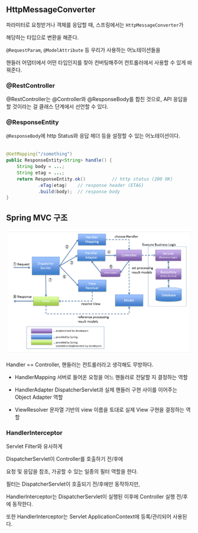 ## HttpMessageConverter

파라미터로 요청받거나 객체를 응답할 때, 스프링에서는 `HttpMessageConverter`가

해당하는 타입으로 변환을 해준다.

`@RequestParam`, `@ModelAttribute` 등 우리가 사용하는 어노테이션들을

핸들러 어댑터에서 어떤 타입인지를 찾아 컨버팅해주어 컨트롤러에서 사용할 수 있게 바꿔준다.

### @RestController

@RestController는 @Controller와 @ResponseBody를 합친 것으로, API 응답을 할 것이라는 걸 클래스 단계에서 선언할 수 있다.

### @ResponseEntity

`@ResponseBody`에 http Status와 응답 헤더 등을 설정할 수 있는 어노테이션이다.

```java

@GetMapping("/something")
public ResponseEntity<String> handle() {
    String body = ...;
    String etag = ...;
    return ResponseEntity.ok()          // http status (200 OK)
            .eTag(etag)    // response header (ETAG)
            .build(body);  // response body
}
```

## Spring MVC 구조
![img.png](img/img2.png)

Handler == Controller, 핸들러는 컨트롤러라고 생각해도 무방하다.

- HandlerMapping
  서버로 들어온 요청을 어느 핸들러로 전달할 지 결정하는 역할

- HandlerAdapter
  DispatcherServlet과 실제 핸들러 구현 사이를 이어주는 Object Adapter 역할

- ViewResolver
  문자열 기반의 view 이름을 토대로 실제 View 구현을 결정하는 역할

### HandlerInterceptor
Servlet Filter와 유사하게

DispatcherServlet이 Controller를 호출하기 전/후에

요청 및 응답을 참조, 가공할 수 있는 일종의 필터 역할을 한다.

필터는 DispatcherServlet이 호출되기 전/후에만 동작하지만,

HandlerInterceptor는 DispatcherServlet이 실행된 이후에 Controller 실행 전/후에 동작한다.

또한 HandlerInterceptor는 Servlet ApplicationContext에 등록/관리되어 사용된다.